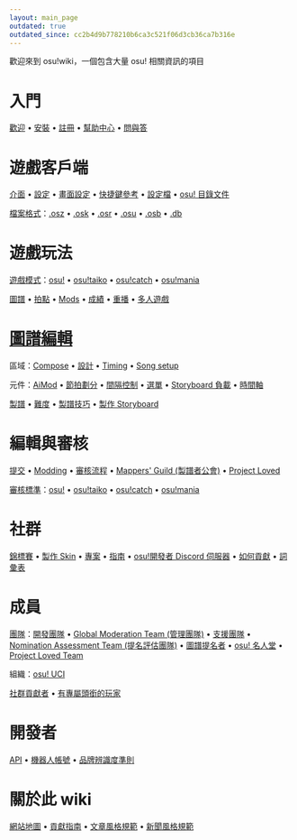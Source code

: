 ```yaml
---
layout: main_page
outdated: true
outdated_since: cc2b4d9b778210b6ca3c521f06d3cb36ca7b316e
---
```


<!-- Do not add any empty lines inside this div. -->

<div class="wiki-main-page__blurb">
歡迎來到 osu!wiki，一個包含大量 osu! 相關資訊的項目
</div>

<div class="wiki-main-page__panels">
<div class="wiki-main-page-panel wiki-main-page-panel--full">

# 入門

[歡迎](/wiki/Welcome) • [安裝](/wiki/Installation) • [註冊](/wiki/Registration) • [幫助中心](/wiki/Help_Centre) • [問與答](/wiki/FAQ)

</div>
<div class="wiki-main-page-panel">

# 遊戲客戶端

[介面](/wiki/Interface) • [設定](/wiki/Options) • [畫面設定](/wiki/Visual_Settings) • [快捷鍵參考](/wiki/Shortcut_key_reference) • [設定檔](/wiki/osu!_Program_Files/User_Configuration_File) • [osu! 目錄文件](/wiki/osu!_Program_Files)

[檔案格式](/wiki/osu!_File_Formats)：[.osz](/wiki/osu!_File_Formats/Osz_(file_format)) • [.osk](/wiki/osu!_File_Formats/Osk_(file_format)) • [.osr](/wiki/osu!_File_Formats/Osr_(file_format)) • [.osu](/wiki/osu!_File_Formats/Osu_(file_format)) • [.osb](/wiki/osu!_File_Formats/Osb_(file_format)) • [.db](/wiki/osu!_File_Formats/Db_(file_format))

</div>
<div class="wiki-main-page-panel">

# 遊戲玩法

[遊戲模式](/wiki/Game_mode)：[osu!](/wiki/Game_mode/osu!) • [osu!taiko](/wiki/Game_mode/osu!taiko) • [osu!catch](/wiki/Game_mode/osu!catch) • [osu!mania](/wiki/Game_mode/osu!mania)

[圖譜](/wiki/Beatmap) • [拍點](/wiki/Hit_object) • [Mods](/wiki/Game_modifier) • [成績](/wiki/Score) • [重播](/wiki/Replay) • [多人遊戲](/wiki/Multi)

</div>
<div class="wiki-main-page-panel">

# [圖譜編輯](/wiki/Beatmap_Editor)

區域：[Compose](/wiki/Beatmap_Editor/Compose) • [設計](/wiki/Beatmap_Editor/Design) • [Timing](/wiki/Beatmap_Editor/Timing) • [Song setup](/wiki/Beatmap_Editor/Song_Setup)

元件：[AiMod](/wiki/Beatmap_Editor/AiMod) • [節拍劃分](/wiki/Beatmap_Editor/Beat_Snap_Divisor) • [間隔控制](/wiki/Beatmap_Editor/Distance_Snap) • [選單](/wiki/Beatmap_Editor/Menu) • [Storyboard 負載](/wiki/Beatmap_Editor/SB_Load) • [時間軸](/wiki/Beatmap_Editor/Timelines)

[製譜](/wiki/Beatmapping) • [難度](/wiki/Beatmap/Difficulty) • [製譜技巧](/wiki/Mapping_Techniques) • [製作 Storyboard](/wiki/Storyboarding)

</div>
<div class="wiki-main-page-panel">

# 編輯與審核

[提交](/wiki/Submission) • [Modding](/wiki/Modding) • [審核流程](/wiki/Beatmap_ranking_procedure) • [Mappers' Guild (製譜者公會)](/wiki/Mappers_Guild) • [Project Loved](/wiki/Project_Loved)

[審核標準](/wiki/Ranking_Criteria)：[osu!](/wiki/Ranking_Criteria/osu!) • [osu!taiko](/wiki/Ranking_Criteria/osu!taiko) • [osu!catch](/wiki/Ranking_Criteria/osu!catch) • [osu!mania](/wiki/Ranking_Criteria/osu!mania)

</div>
<div class="wiki-main-page-panel">

# 社群

[錦標賽](/wiki/Tournaments) • [製作 Skin](/wiki/Skinning) • [專案](/wiki/Projects) • [指南](/wiki/Guides) • [osu!開發者 Discord 伺服器](/wiki/osu!dev_Discord_server) • [如何貢獻](/wiki/How_You_Can_Help!) • [詞彙表](/wiki/Glossary)

</div>
<div class="wiki-main-page-panel">

# 成員

[團隊](/wiki/People/The_Team)：[開發團隊](/wiki/People/The_Team/Developers) • [Global Moderation Team (管理團隊)](/wiki/People/The_Team/Global_Moderation_Team) • [支援團隊](/wiki/People/The_Team/Support_Team) • [Nomination Assessment Team (提名評估團隊)](/wiki/People/The_Team/Nomination_Assessment_Team) • [圖譜提名者](/wiki/People/The_Team/Beatmap_Nominators) • [osu! 名人堂](/wiki/People/The_Team/osu!_Alumni) • [Project Loved Team](/wiki/People/The_Team/Project_Loved_Team)

組織：[osu! UCI](/wiki/Organisations/osu!_UCI)

[社群貢獻者](/wiki/People/Community_Contributors) • [有專屬頭銜的玩家](/wiki/People/Users_with_unique_titles)

</div>
<div class="wiki-main-page-panel">

# 開發者

[API](/wiki/osu!api) • [機器人帳號](/wiki/Bot_account) • [品牌辨識度準則](/wiki/Brand_identity_guidelines)

</div>
<div class="wiki-main-page-panel">

# 關於此 wiki

[網站地圖](/wiki/Sitemap) • [貢獻指南](/wiki/osu!_wiki_Contribution_Guide) • [文章風格規範](/wiki/Article_Styling_Criteria) • [新聞風格規範](/wiki/News_Styling_Criteria)

</div>
</div>

